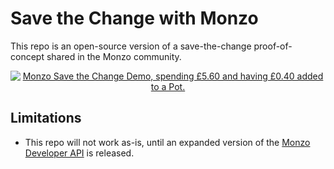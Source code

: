 # Save the Change with Monzo

This repo is an open-source version of a save-the-change proof-of-concept shared in the Monzo community.

<p align="center">
<a href="https://i.imgur.com/UmfVG30.gif"><img src="https://i.imgur.com/UmfVG30.gif" alt="Monzo Save the Change Demo, spending £5.60 and having £0.40 added to a Pot."></a>
</p>

## Limitations

* This repo will not work as-is, until an expanded version of the [Monzo Developer API](https://developers.monzo.com) is released.
